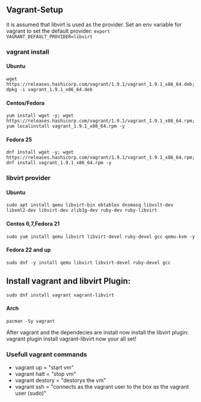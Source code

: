 ## Vagrant-Setup
it is assumed that libvirt is used as the provider. Set an env variable for vagrant to set the default provider:
`export VAGRANT_DEFAULT_PROVIDER=libvirt`
### vagrant install
#### Ubuntu
`wget https://releases.hashicorp.com/vagrant/1.9.1/vagrant_1.9.1_x86_64.deb; dpkg -i vagrant_1.9.1_x86_64.deb`
#### Centos/Fedora
`yum install wget -y; wget https://releases.hashicorp.com/vagrant/1.9.1/vagrant_1.9.1_x86_64.rpm; yum localinstall vagrant_1.9.1_x86_64.rpm -y`
#### Fedora 25
`dnf install wget -y; wget https://releases.hashicorp.com/vagrant/1.9.1/vagrant_1.9.1_x86_64.rpm; dnf install vagrant_1.9.1_x86_64.rpm -y`
### libvirt provider
#### Ubuntu
`sudo apt install qemu libvirt-bin ebtables dnsmasq libxslt-dev libxml2-dev libvirt-dev zlib1g-dev ruby-dev ruby-libvirt`
#### Centos 6,7,Fedora 21
`sudo yum install qemu libvirt libvirt-devel ruby-devel gcc qemu-kvm -y`
#### Fedora 22 and up
`sudo dnf -y install qemu libvirt libvirt-devel ruby-devel gcc`
## Install vagrant and libvirt Plugin:
`sudo dnf install vagrant vagrant-libvirt`
#### Arch
`pacman -Sy vagrant`

After vagrant and the dependecies are install now install the libvirt plugin:
vagrant plugin install vagrant-libvirt
now your all set!
### Usefull vagrant commands
* vagrant up        = "start vm"
* vagrant halt      = "stop vm"
* vagrant destory   = "destorys the vm"
* vagrant ssh       = "connects as the vagrant user to the box as the vagrant user (sudo)"
